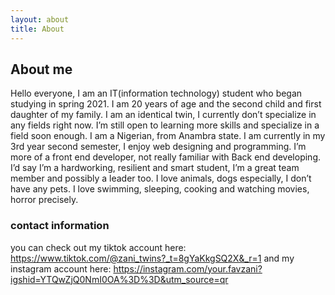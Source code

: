 ```yaml
---
layout: about
title: About
---
```


## About me

Hello everyone, I am an IT(information technology) student who began studying in spring 2021. I am 20 years of age and the second child and first daughter of my family. I am an identical twin, I currently don’t specialize in any fields right now. I’m still open to learning more skills and specialize in a field soon enough. I am a Nigerian, from Anambra state. I am currently in my 3rd year second semester, I enjoy web designing and programming. I’m more of a front end developer, not really familiar with Back end developing. I’d say I’m a hardworking, resilient and smart student, I’m a great team member and possibly a leader too. I love animals, dogs especially, I don’t have any pets. I love swimming, sleeping, cooking and watching movies, horror precisely. 

### contact information

you can check out my tiktok account here: https://www.tiktok.com/@zani_twins?_t=8gYaKkgSQ2X&_r=1 and my instagram account here: https://instagram.com/your.favzani?igshid=YTQwZjQ0NmI0OA%3D%3D&utm_source=qr


